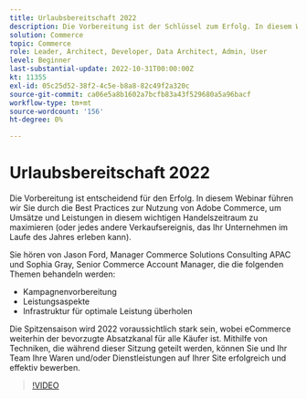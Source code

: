 ```yaml
---
title: Urlaubsbereitschaft 2022
description: Die Vorbereitung ist der Schlüssel zum Erfolg. In diesem Webinar führen wir Sie durch die Best Practices für die Nutzung von Adobe Commerce, um Umsätze und Leistungen in diesem wichtigen Handelszeitraum zu maximieren.
solution: Commerce
topic: Commerce
role: Leader, Architect, Developer, Data Architect, Admin, User
level: Beginner
last-substantial-update: 2022-10-31T00:00:00Z
kt: 11355
exl-id: 05c25d52-38f2-4c5e-b8a8-82c49f2a320c
source-git-commit: ca06e5a8b1602a7bcfb83a43f529680a5a96bacf
workflow-type: tm+mt
source-wordcount: '156'
ht-degree: 0%

---
```


# Urlaubsbereitschaft 2022

Die Vorbereitung ist entscheidend für den Erfolg. In diesem Webinar führen wir Sie durch die Best Practices zur Nutzung von Adobe Commerce, um Umsätze und Leistungen in diesem wichtigen Handelszeitraum zu maximieren (oder jedes andere Verkaufsereignis, das Ihr Unternehmen im Laufe des Jahres erleben kann).

Sie hören von Jason Ford, Manager Commerce Solutions Consulting APAC und Sophia Gray, Senior Commerce Account Manager, die die folgenden Themen behandeln werden:

* Kampagnenvorbereitung
* Leistungsaspekte
* Infrastruktur für optimale Leistung überholen

Die Spitzensaison wird 2022 voraussichtlich stark sein, wobei eCommerce weiterhin der bevorzugte Absatzkanal für alle Käufer ist. Mithilfe von Techniken, die während dieser Sitzung geteilt werden, können Sie und Ihr Team Ihre Waren und/oder Dienstleistungen auf Ihrer Site erfolgreich und effektiv bewerben.

>[!VIDEO](https://video.tv.adobe.com/v/3410542/?quality=12&learn=on)
